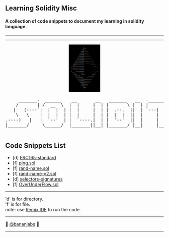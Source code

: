 ## Learning Solidity Misc 
#### A collection of code snippets to document my learning in solidity language.
----------------------------------------------------------------------------
----------------------------------------------------------------------------
<div align="center">
<img src="imgs/eth-ascii-dark.png" width="100px" height="150"> 
</div>
<pre>
     _______.  ______    __       __   _______   __  .___________.____    ____ 
    /       | /  __  \  |  |     |  | |       \ |  | |           |\   \  /   / 
   |   (----`|  |  |  | |  |     |  | |  .--.  ||  | `---|  |----` \   \/   /  
    \   \    |  |  |  | |  |     |  | |  |  |  ||  |     |  |       \_    _/   
.----)   |   |  `--'  | |  `----.|  | |  '--'  ||  |     |  |         |  |     
|_______/     \______/  |_______||__| |_______/ |__|     |__|         |__|     
                                                                               
</pre>
</div>

## Code Snippets List

* [d] [ERC165-standard](https://github.com/bananlabs/learning_solidity_misc/tree/main/ERC165-standard)
* [f] [ping.sol](https://github.com/bananlabs/learning_solidity_misc/blob/main/ping.sol)
* [f] [rand-name.sol](https://github.com/bananlabs/learning_solidity_misc/blob/main/rand-name.sol)
* [f] [rand-name-v2.sol](https://github.com/bananlabs/learning_solidity_misc/blob/main/rand-name-v2.sol)
* [d] [selectors-signatures](https://github.com/bananlabs/learning_solidity_misc/tree/main/selectors-signatures)
* [f] [OverUnderFlow.sol](https://github.com/bananlabs/learning_solidity_misc/blob/main/OverUnderFlow.sol)
-----------------------------------------------------------------------------
'd' is for directory. <br /> 'f' is for file. <br />
note: use [Remix IDE](https://remix.ethereum.org/) to run the code. 

-----------------------------------------------------------------------------

  🦍 [@bananlabs](https://twitter.com/bananlabs) :banana:

-----------------------------------------------------------------------------
                                                                                                                                                                                                                            
